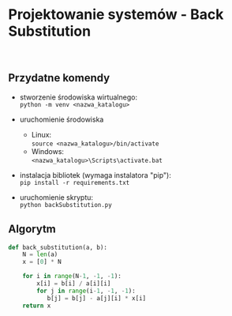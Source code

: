 # Projektowanie systemów - Back Substitution

<br>

## Przydatne komendy

 - stworzenie środowiska wirtualnego: <br>
    ```python -m venv <nazwa_katalogu>```

 - uruchomienie środowiska <br>
     - Linux: <br>
        ```source <nazwa_katalogu>/bin/activate```<br> 
     - Windows: <br>
        ```<nazwa_katalogu>\Scripts\activate.bat```

 - instalacja bibliotek (wymaga instalatora "pip"): <br>
    ```pip install -r requirements.txt```

 - uruchomienie skryptu: <br>
    ```python backSubstitution.py```

## Algorytm 
```python
def back_substitution(a, b):
    N = len(a)
    x = [0] * N 

    for i in range(N-1, -1, -1):
        x[i] = b[i] / a[i][i]
        for j in range(i-1, -1, -1):
           b[j] = b[j] - a[j][i] * x[i]
    return x
```